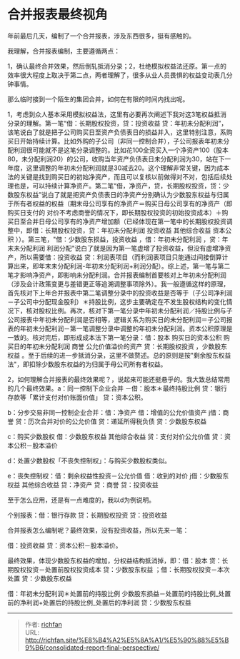 # 合并报表最终视角

年前最后几天，编制了一个合并报表，涉及东西很多，挺有感触的。

我理解，合并报表编制，主要遵循两点：

1，确认最终合并效果，然后倒轧抵消分录；2，杜绝模拟权益法还原。第一点的效率很大程度上取决于第二点，两者理解了，很多从业人员畏惧的权益变动表几分钟事情。

那么临时接到一个陌生的集团合并，如何在有限的时间内找出呢。

1，考虑到众人基本采用模拟权益法，这里有必要再次阐述下我对这3笔权益抵消分录的理解。第一笔“借：长期股权投资，贷：投资收益 贷：年初未分配利润”，该笔说白了就是把子公司购买日至资产负债表日的损益并入，这里特别注意，系购买日开始持续计算。比如外购的子公司（非同一控制合并），子公司报表年初未分配利润很可能就不是这笔分录调整的。比如花100全资买入一个净资产100（股本80，未分配利润20）的公司，收购当年资产负债表日未分配利润为30，站在下一年度，这里调整的年初未分配利润就是30减去20。这个理解非常关键，因为成本法的关键是找到购买日的初始净资产，而且可以复核以前做得对不对，包括后续处理也是，可以持续计算净资产。第二笔“借，净资产，贷，长期股权投资，贷：少数股东权益”说白了就是把资产负债表日的净资产分别确认为少数股东权益与归属于所有者权益的权益（期末母公司享有的净资产＝购买日母公司享有的净资产（即购买日支付的 对价不考虑商誉的情况下，即长期股权投资的初始投资成本）＋购买日至合并日母公司享有的净资产增加额（已经体现在第一笔中的长期股权投资调整中，即借：长期股权投资，贷：年初未分配利润 投资收益 其他综合收益 资本公积 ））。第三笔，"借：少数股东损益，投资收益 ，借：年初未分配利润 ，贷：年末未分配利润 利润分配"说白了就是因为第一笔虚增了投资收益，但没有虚增净资产，所以需要借：投资收益 贷：利润表项目（而利润表项目只能通过间接倒算计算出来，即年末未分配利润-年初未分配利润+利润分配）。综上述，第一笔与第二笔才影响净资产，即影响未分配利润。合并报表编制首要核对上年初未分配利润（涉及会计政策变更与差错更正等追溯调整事项除外）。我一般遵循这样的原理， 首先核对下上年合并报表中第二笔调整分录中的投资收益是否等于（子公司净利润－子公司中分配现金股利）＊持股比例，这步主要确定在不发生股权结构的变化情况下，核对股权比例。再次，核对下第一笔分录中年初未分配利润／持股比例与子公司报表中年初未分配利润是否相等，逻辑关系为购买日的未分配利润＝子公司报表的年初未分配利润－第一笔调整分录中调整的年初未分配利润。资本公积原理是一致的。核对完后，即形成成本法下第一笔分录：借：股本 购买日的资本公积 购买日的年初未分配利润 商誉 公允价值溢价的资产 贷：长期股权投资 ，少数股东权益 。至于后续的进一步抵消分录，这里不做赘述。总的原则是按"剩余股东权益法"，即扣除少数股东权益的为归属于母公司所有者权益。

2，如何理解合并报表的最终效果呢？，说起来可能还挺悬乎的。我大致总结常用的几个最终效果。a：同一控制下企业合并 －借：股本＊最终持股比例 贷：银行存款等「累计支付对价账面价值」 贷：资本公积。

b：分步交易非同一控制企业合并：借：净资产 借：增值的公允价值资产 j借：商誉 贷：历次合并对价的公允价值 贷：递延所得税负债 贷：少数股东权益

c：购买少数股权 借：少数股东权益 其他综合收益 贷：支付对价公允价值 贷：资本公积－股本溢价

d：处置少数股权「不丧失控制权」：与购买少数股权类似。

e：丧失控制权：借：剩余权益性投资－公允价值 借：收到的对价 j借：少数股东权益 其他综合收益 贷：净资产 贷：商誉 贷：投资收益

至于怎么应用，还是有一点难度的，我以d为例说明。

个别报表：借：银行存款 贷：长期股权投资 贷：投资收益

合并报表怎么编制呢？最终效果，没有投资收益，所以先来一笔：

借：投资收益 贷：资本公积－股本溢价。

最终效果，体现少数股东权益的增加，分权益结构抵消掉，即：借：股本 贷：长期股权投资－处置前股权投资成本 贷：少数股东权益 ；借：长期股权投资－本次处置 贷：少数股东权益

借：年初未分配利润＊处置前的持股比例 少数股东损益－处置前的持股比例_处置前的净利润+处置后的持股比例_处置后的净利润 贷：少数股东权益

---

> 作者: [richfan](https://richfan.site/)  
> URL: http://richfan.site/%E8%B4%A2%E5%8A%A1/%E5%90%88%E5%B9%B6/consolidated-report-final-perspective/  

